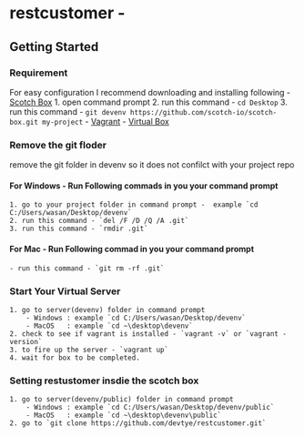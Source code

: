 # restcustomer - 

## Getting Started

### Requirement 
For easy configuration I recommend downloading and installing following
	- [Scotch Box](https://box.scotch.io/) 
		1. open command prompt
		2. run this command - `cd Desktop`
		3. run this command - `git devenv https://github.com/scotch-io/scotch-box.git my-project` 
	- [Vagrant](https://www.vagrantup.com/downloads.html)
	- [Virtual Box](https://www.virtualbox.org/wiki/Downloads)

### Remove the git floder
remove the git folder in devenv so it does not confilct with your project repo

#### For Windows - Run Following commads in you your command prompt 
	1. go to your project folder in command prompt -  example `cd C:/Users/wasan/Desktop/devenv`
	2. run this command - `del /F /D /Q /A .git`
	3. run this command - `rmdir .git`

#### For Mac - Run Following commad in you your command prompt
	- run this command - `git rm -rf .git`

### Start Your Virtual Server

	1. go to server(devenv) folder in command prompt 
		- Windows : example `cd C:/Users/wasan/Desktop/devenv`
		- MacOS	  : example `cd ~\desktop\devenv`
	2. check to see if vagrant is installed - `vagrant -v` or `vagrant -version`
	3. to fire up the server - `vagrant up`
	4. wait for box to be completed.

### Setting restustomer insdie the scotch box
	1. go to server(devenv/public) folder in command prompt
		- Windows : example `cd C:/Users/wasan/Desktop/devenv/public`
		- MacOS	  : example `cd ~\desktop\devenv\public`
	2. go to `git clone https://github.com/devtye/restcustomer.git`






